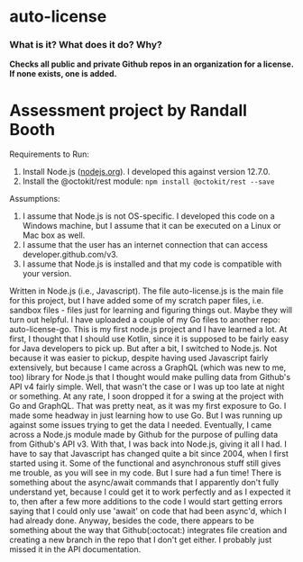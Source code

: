 # auto-license
### What is it? What does it do? Why? ###
**Checks all public and private Github repos in an organization for a license. If none exists, one is added.**

# Assessment project by Randall Booth #

Requirements to Run:
1. Install Node.js ([nodejs.org](https://nodejs.org/en/)). I developed this against version 12.7.0.
2. Install the @octokit/rest module: ```npm install @octokit/rest --save```

Assumptions:
1. I assume that Node.js is not OS-specific. I developed this code on a Windows machine, but I assume that it can be executed on a Linux or Mac box as well.
2. I assume that the user has an internet connection that can access developer.github.com/v3.
3. I assume that Node.js is installed and that my code is compatible with your version.

Written in Node.js (i.e., Javascript). The file auto-license.js is the main file for this project, but I have added some of my scratch paper files, i.e. sandbox files - files just for learning and figuring things out. Maybe they will turn out helpful. I have uploaded a couple of my Go files to another repo: auto-license-go. This is my first node.js project and I have learned a lot. At first, I thought that I should use Kotlin, since it is supposed to be fairly easy for Java developers to pick up. But after a bit, I switched to Node.js. Not because it was easier to pickup, despite having used Javascript fairly extensively, but because I came across a GraphQL (which was new to me, too) library for Node.js that I thought would make pulling data from Github's API v4 fairly simple. Well, that wasn't the case or I was up too late at night or something. At any rate, I soon dropped it for a swing at the project with Go and GraphQL. That was pretty neat, as it was my first exposure to Go. I made some headway in just learning how to use Go. But I was running up against some issues trying to get the data I needed. Eventually, I came across a Node.js module made by Github for the purpose of pulling data from Github's API v3. With that, I was back into Node.js, giving it all I had. I have to say that Javascript has changed quite a bit since 2004, when I first started using it. Some of the functional and asynchronous stuff still gives me trouble, as you will see in my code. But I sure had a fun time! There is something about the async/await commands that I apparently don't fully understand yet, because I could get it to work perfectly and as I expected it to, then after a few more additions to the code I would start getting errors saying that I could only use 'await' on code that had been async'd, which I had already done. Anyway, besides the code, there appears to be something about the way that Github(:octocat:) integrates file creation and creating a new branch in the repo that I don't get either. I probably just missed it in the API documentation.
